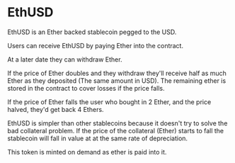 EthUSD
====

EthUSD is an Ether backed stablecoin pegged to the USD.

Users can receive EthUSD by paying Ether into the contract. 

At a later date they can withdraw Ether. 

If the price of Ether doubles and they withdraw they'll receive half as much Ether as they deposited (The same amount in USD). The remaining ether is stored in the contract to cover losses if the price falls.

If the price of Ether falls the user who bought in 2 Ether, and the price halved, they'd get back 4 Ethers.

EthUSD is simpler than other stablecoins because it doesn't try to solve the bad collateral problem.
If the price of the collateral (Ether) starts to fall the stablecoin will fall in value at at the same rate of depreciation.

This token is minted on demand as ether is paid into it.
